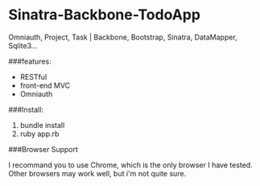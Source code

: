 Sinatra-Backbone-TodoApp
========================

Omniauth, Project, Task | Backbone, Bootstrap, Sinatra, DataMapper, Sqlite3...

###features:

+ RESTful
+ front-end MVC
+ Omniauth

###Install:

1. bundle install
2. ruby app.rb

###Browser Support

I recommand you to use Chrome, which is the only browser I have tested.
Other browsers may work well, but i'm not quite sure.

